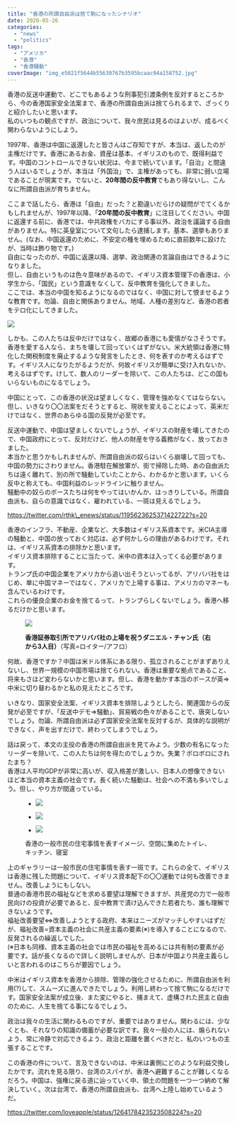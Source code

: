 ```yaml
---
title: "香港の所謂自由派は捨て駒になったシナリオ"
date: 2020-05-26
categories: 
  - "news"
  - "politics"
tags: 
  - "アメリカ"
  - "香港"
  - "香港騒動"
coverImage: "img_e5021f5644b55639767b3595bcaac94a158752.jpg"
---
```


香港の反送中運動で、どこでもあるような刑事犯引渡条例を反対するところから、今の香港国家安全法案まで、香港の所謂自由派は捨てられるまで、ざっくりと紹介したいと思います。  
私のいつもの観点ですが、政治について、我々庶民は見るのはよいが、成るべく関わらないようにしよう。

1997年、香港は中国に返還したと皆さんはご存知ですが、本当は、返したのが主権だけです。香港にあるお金、資産は基本、イギリスのもので、既得利益です。中国のコントロールできない状況は、今まで続いています。「自治」と間違う人はいるでしょうが、本当は「外国治」で、主権があっても、非常に弱い立場であることが現実です。でないと、**20年間の反中教育**でもあり得ないし、こんなに所謂自由派が育ちません。

ここまで話したら、香港は「自由」だった？と勘違いだらけの疑問がでてくるかもしれませんが、1997年以降、「**20年間の反中教育**」に注目してください。中国に返還する前に、香港では、中共政権をバカにする事以外、政治を議論する自由がありません。特に英皇室について文句したら逮捕します。基本、選挙もありません。(なお、中国返還のために、不安定の種を埋めるために直前数年に設けたが、当時は飾り物です。)  
自由になったのが、中国に返還以降、選挙、政治関連の言論自由はできるようになりました。  
但し、自由というものは色々意味があるので、イギリス資本管理下の香港は、小学生から、「国民」という意識をなくして、反中教育を強化してきました。  
ここでは、本当の中国を知るようになるのではなく、中国に対して恨ませるような教育です。勿論、自由と関係ありません。地域、人種の差別など、香港の若者をテロ化にしてきました。

![](images/magw1600916-thumb-720xauto-98603.jpg)

しかも、この人たちは反中だけではなく、故郷の香港にも愛情がなさそうです。香港を愛する人なら、まちを壊して回っていくはずがない。米大統領は香港に特化した関税制度を廃止するような発言をしたとき、何を表すのか考えるはずです。イギリス人になりたがるようだが、何故イギリスが簡単に受け入れないか、考えるはずです。けして、数人のリーダーを除いて、この人たちは、どこの国もいらないものになるでしょう。

中国にとって、この香港の状況は望ましくなく、管理を強めなくてはならない。但し、いきなり〇〇法案をだそうとすると、現状を変えることによって、英米だけではなく、世界のあらゆる国の反発が必至です。

反送中運動で、中国は望ましくないでしょうが、イギリスの財産を壊してきたので、中国政府にとって、反対だけど、他人の財産を守る義務がなく、放っておきました。  
本当かと思うかもしれませんが、所謂自由派の奴らはいくら崩壊して回っても、中国の勢力にさわりません。香港駐在解放軍が、街で掃除した時、あの自由派たちは遠く離れて、別の所で騒動していたことから、わかるかと思います。いくら反中と称えても、中国利益のレッドラインに触りません。  
騒動中の奴らのボースたちは何をやってはいかんか、はっきりしている。所謂自由派も、自らの意識ではなく、雇われている、一斑は見えるでしょう。

https://twitter.com/rthk\_enews/status/1195623625371422722?s=20

香港のインフラ、不動産、企業など、大多数はイギリス系資本です。米CIA主導の騒動と、中国の放っておく対応は、必ず何かしらの理由があるわけです。それは、イギリス系資本の排除かと思います。  
イギリス資本排除することに当たって、米中の資本は入ってくる必要があります。  
トランプ氏の中国企業をアメリカから追い出そうといってるが、アリババ社をはじめ、単に中国マネーではなく、アメリカで上場する事は、アメリカのマネーも含んでいるわけです。  
これらの優良企業のお金を捨てるって、トランプらしくないでしょう。香港へ移るだけかと思います。

<figure>

![](images/p1.jpg)

<figcaption>

**香港証券取引所でアリババ社の上場を祝うダニエル・チャン氏（右から3人目）**（写真=ロイター/アフロ）

</figcaption>

</figure>

何故、香港ですか？中国は米ドル体系にある限り、孤立されることがまずありえないし、世界一規模の中国市場は捨てられない。香港は重要な拠点であること、将来もさほど変わらないかと思います。但し、香港を動かす本当のボースが英⇒中米に切り替わるかと私の見えたところです。

いきなり、国家安全法案、イギリス資本を排除しようとしたら、関連国からの反発が必至ですが、「反送中デモ⇒騒動」、貿易戦の色々があることで、唐突しないでしょう。勿論、所謂自由派は必ず国家安全法案を反対するが、具体的な説明ができなく、声を出すだけで、終わってしまうでしょう。

話は戻って、本文の主役の香港の所謂自由派を見てみよう。少数の有名になったリーダーを除いて、この人たちは何を得たのでしょうか。失業？ボロボロにされたまち？  
香港は人平均GDPが非常に高いが、収入格差が激しい、日本人の想像できないほど本当の資本主義の社会です。長く続いた騒動は、社会への不満も多いでしょう。但し、やり方が間違っている。

<figure>

- ![](images/20.jpg)
    
- ![](images/80a72a5e.jpg)
    
- ![](images/c0c5f3dd16126c949b956743adb6e0c3fb9373cc_l.jpg)
    

<figcaption>

香港の一般市民の住宅事情を表すイメージ、空間に集めたトイレ、キッチン、寝室

</figcaption>

</figure>

上のギャラリーは一般市民の住宅事情を表す一斑です。これらの全て、イギリスは香港に残した問題について、イギリス資本配下の〇〇運動では何も改善できません。改善しようにもしない。  
普通の香港市民の福祉などを求める要望は理解できますが、共産党の力で一般市民向けの投資が必要であると、反中教育で漬け込んできた若者たち、誰も理解できないようです。  
福祉改善要望⇔改善しようとする政府、本来はニーズがマッチしやすいはずだが、福祉改善=資本主義の社会に共産主義の要素(※)を導入することになるので、反発されるの繰返しでした。  
(※日本も同様、資本主義の社会では市民の福祉を高めるには共有制の要素が必要です。話が長くなるので詳しく説明しませんが、日本が中国より共産主義らしいと言われるのはこちらが要因でしょう。

中米はイギリス資本を香港から排除、管理の強化させるために、所謂自由派を利用(?)して、スムーズに進んできたでしょう。利用し終わって捨て駒になるだけです。国家安全法案が成立後、また変にやると、捕まえて、虚構された民主と自由のために、人生を捨てる事になるでしょう。

政治は我々の生活に関わるものですが、重要ではありません。関わるには、少なくとも、それなりの知識の備蓄が必要な訳です。我々一般の人には、煽られないよう、常に冷静で対応できるよう、政治と距離を置くべきだと、私のいつもの主張することです。

この香港の件について、言及できないのは、中米は裏側にどのような利益交換したかです。流れを見る限り、台湾のスパイが、香港へ避難することが難しくなるだろう。中国は、強権に戻る道に辿っていく中、領土の問題を一つ一つ納めて解決していく。次は台湾で、香港の所謂自由派も、台湾へ上陸し始めているようだ。

https://twitter.com/loveapple/status/1264178423523508224?s=20

